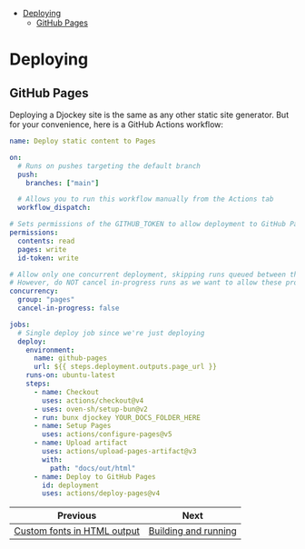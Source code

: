 <!--
  DO NOT EDIT THIS FILE DIRECTLY!
  It is generated by djockey.
-->
- [Deploying](../guides/deploying.md#Deploying)
  - [GitHub Pages](../guides/deploying.md#GitHub-Pages)

<div id="Deploying" class="section" id="Deploying">

# Deploying

<div id="GitHub-Pages" class="section" id="GitHub-Pages">

## GitHub Pages

Deploying a Djockey site is the same as any other static site generator.
But for your convenience, here is a GitHub Actions workflow:

``` yaml
name: Deploy static content to Pages

on:
  # Runs on pushes targeting the default branch
  push:
    branches: ["main"]

  # Allows you to run this workflow manually from the Actions tab
  workflow_dispatch:

# Sets permissions of the GITHUB_TOKEN to allow deployment to GitHub Pages
permissions:
  contents: read
  pages: write
  id-token: write

# Allow only one concurrent deployment, skipping runs queued between the run in-progress and latest queued.
# However, do NOT cancel in-progress runs as we want to allow these production deployments to complete.
concurrency:
  group: "pages"
  cancel-in-progress: false

jobs:
  # Single deploy job since we're just deploying
  deploy:
    environment:
      name: github-pages
      url: ${{ steps.deployment.outputs.page_url }}
    runs-on: ubuntu-latest
    steps:
      - name: Checkout
        uses: actions/checkout@v4
      - uses: oven-sh/setup-bun@v2
      - run: bunx djockey YOUR_DOCS_FOLDER_HERE
      - name: Setup Pages
        uses: actions/configure-pages@v5
      - name: Upload artifact
        uses: actions/upload-pages-artifact@v3
        with:
          path: "docs/out/html"
      - name: Deploy to GitHub Pages
        id: deployment
        uses: actions/deploy-pages@v4

```

</div>

</div>


| Previous | Next |
| - | - |
| [Custom fonts in HTML output](../guides/custom_fonts.md) | [Building and running](../contributing/building_and_running.md) |